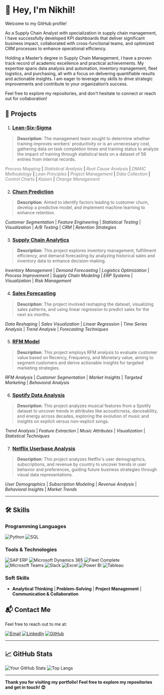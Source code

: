 # 👋 Hey, I'm Nikhil!

Welcome to my GitHub profile! 

As a Supply Chain Analyst with specialization in supply chain management, I have successfully developed KPI dashboards that deliver significant business impact, collaborated with cross-functional teams, and optimized CRM processes to enhance operational efficiency.

Holding a Master’s degree in Supply Chain Management, I have a proven track record of academic excellence and practical achievements. My expertise spans data analysis and automation, inventory management, fleet logistics, and purchasing, all with a focus on delivering quantifiable results and actionable insights. I am eager to leverage my skills to drive strategic improvements and contribute to your organization’s success.

Feel free to explore my repositories, and don't hesitate to connect or reach out for collaboration!



## 🚀 Projects

1. ### [Lean-Six-Sigma](https://github.com/Nikhil199727/Lean-Six-Sigma)
> **Description**: The management team sought to determine whether training improves workers' productivity or is an unnecessary cost, gathering data on task completion times and training status to analyze the impact of training through statistical tests on a dataset of 56 entries from internal records.

*<span style="color: grey;">Process Mapping</span>* | *<span style="color: grey;">Statistical Analysis</span>* | *<span style="color: grey;">Root Cause Analysis</span>* | *<span style="color: grey;">DMAIC Methodology</span>* | *<span style="color: grey;">Lean Principles</span>* | *<span style="color: grey;">Project Management</span>* | *<span style="color: grey;">Data Collection</span>* | *<span style="color: grey;">Control Charts</span>* | *<span style="color: grey;">Kaizen</span>* | *<span style="color: grey;">Change Management</span>*



2. ### [Churn Prediction](https://github.com/Nikhil199727/Churn-Modelling)
> **Description**: Aimed to identify factors leading to customer churn, develop a predictive model, and implement machine learning to enhance retention.

 *Customer Segmentation* | *Feature Engineering* | *Statistical Testing* | *Visualization* | *A/B Testing* | *CRM* | *Retention Strategies*


3. ### [Supply Chain Analytics](https://github.com/Nikhil199727/Supply-chain-Analytics)
> **Description**: This project explores inventory management, fulfillment efficiency, and demand forecasting by analyzing historical sales and inventory data to enhance decision-making.

*Inventory Management* | *Demand Forecasting* | *Logistics Optimization* | *Process Improvement* | *Supply Chain Modeling* | *ERP Systems* | *Visualization* | *Risk Management*


4. ### [Sales Forecasting](https://github.com/Nikhil199727/Sales-Forecasting)
> **Description**: The project involved reshaping the dataset, visualizing sales patterns, and using linear regression to predict sales for the next six months.

*Data Reshaping* | *Sales Visualization* | *Linear Regression* | *Time Series Analysis* | *Trend Analysis* | *Forecasting Techniques*

5. ### [RFM Model](https://github.com/Nikhil199727/RFM-model)
> **Description**: This project employs RFM analysis to evaluate customer value based on Recency, Frequency, and Monetary value, aiming to segment customers and derive actionable insights for targeted marketing strategies.

*RFM Analysis* | *Customer Segmentation*  | *Market Insights* | *Targeted Marketing* | *Behavioral Analysis*


6. ### [Spotify Data Analysis](https://github.com/Nikhil199727/Spotify-Data-Analysis)
> **Description**: This project analyzes musical features from a Spotify dataset to uncover trends in attributes like acousticness, danceability, and energy across decades, exploring the evolution of music and insights on explicit versus non-explicit songs.

*Trend Analysis* | *Feature Extraction* | *Music Attributes* | *Visualization* | *Statistical Techniques*


7. ### [Netflix Userbase Analysis](https://github.com/Nikhil199727/Netflix-Data-Analysis)
> **Description**: This project analyzes Netflix's user demographics, subscriptions, and revenue by country to uncover trends in user behavior and preferences, guiding future business strategies through visual data representations.

*User Demographics* | *Subscription Modeling* | *Revenue Analysis* | *Behavioral Insights* | *Market Trends*

---

## 🛠️ Skills

### Programming Languages
![Python](https://img.shields.io/badge/Python-3776AB?style=for-the-badge&logo=python&logoColor=white)
![SQL](https://img.shields.io/badge/SQL-4479A1?style=for-the-badge&logo=postgresql&logoColor=white)
### Tools & Technologies
![SAP ERP](https://img.shields.io/badge/SAP%20ERP-0FAAFF?style=for-the-badge&logo=sap&logoColor=white)
![Microsoft Dynamics 365](https://img.shields.io/badge/Microsoft%20Dynamics%20365-00188F?style=for-the-badge&logo=microsoft&logoColor=white)
![Fleet Complete](https://img.shields.io/badge/Fleet%20Complete-3F51B5?style=for-the-badge&logo=hack-the-box&logoColor=white)
![Microsoft Teams](https://img.shields.io/badge/Microsoft%20Teams-6264A7?style=for-the-badge&logo=microsoft-teams&logoColor=white)
![Slack](https://img.shields.io/badge/Slack-4A154B?style=for-the-badge&logo=slack&logoColor=white)
![Excel](https://img.shields.io/badge/Microsoft%20Excel-217346?style=for-the-badge&logo=microsoft-excel&logoColor=white)
![Power BI](https://img.shields.io/badge/Power%20BI-F2C811?style=for-the-badge&logo=powerbi&logoColor=black)
![Tableau](https://img.shields.io/badge/Tableau-E97627?style=for-the-badge&logo=tableau&logoColor=white)
### Soft Skills
- **Analytical Thinking** | **Problem-Solving** | **Project Management** | **Communication & Collaboration**



## 📬 Contact Me

Feel free to reach out to me at:

[![Email](https://img.shields.io/badge/Email-D14836?style=for-the-badge&logo=gmail&logoColor=white)](mailto:nikhiludupa055@gmail.com)
[![LinkedIn](https://img.shields.io/badge/LinkedIn-0077B5?style=for-the-badge&logo=linkedin&logoColor=white)](https://www.linkedin.com/in/nikhil-udupa-l-s/)
[![GitHub](https://img.shields.io/badge/GitHub-181717?style=for-the-badge&logo=github&logoColor=white)](https://github.com/Nikhil199727)

---


## 📈 GitHub Stats

![Your GitHub Stats](https://github-readme-stats.vercel.app/api?username=Nikhil199727&show_icons=true&theme=radical)
![Top Langs](https://github-readme-stats.vercel.app/api/top-langs/?username=Nikhil199727&layout=compact&theme=radical)

---

**Thank you for visiting my portfolio! Feel free to explore my repositories and get in touch! 😊**
